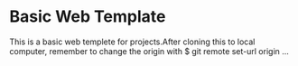 # Basic Web Template

This is a basic web templete for projects.After cloning this to local computer, remember to change the origin with $ git remote set-url origin ...